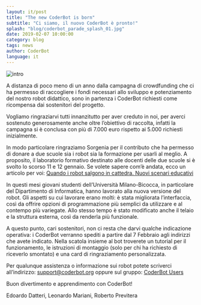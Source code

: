 ```yaml
---
layout: it/post
title: "The new CoderBot is born"
subtitle: "Ci siamo, il nuovo CoderBot è pronto!"
splash: "blog/coderbot_parade_splash_01.jpg"
date: 2019-02-07 10:00:00
category: blog
tags: news
author: CoderBot
language: it
---
```


![intro]({{site.baseurl}}/img/blog/coderbot_parade_splash_01.jpg)

A distanza di poco meno di un anno dalla campagna di crowdfunding che ci ha permesso di raccogliere i fondi necessari allo sviluppo e potenziamento del nostro robot didattico, sono in partenza i CoderBot richiesti come ricompensa dai sostenitori del progetto.

Vogliamo ringraziarvi tutti innanzitutto per aver creduto in noi, per averci sostenuto generosamente anche oltre l’obiettivo di raccolta, infatti la campagna si è conclusa con più di 7.000 euro rispetto ai 5.000 richiesti inizialmente.

In modo particolare ringraziamo Sorgenia per il contributo che ha permesso di donare a due scuole sia i robot sia la formazione per usarli al meglio. A proposito, il laboratorio formativo destinato alle docenti delle due scuole si è svolto lo scorso 11 e 12 gennaio. Se volete sapere com’è andata, ecco un articolo per voi: [Quando i robot salgono in cattedra. Nuovi scenari educativi](https://bnews.unimib.it/blog/quando-i-robot-salgono-cattedra-nuovi-scenari-educativi)

In questi mesi giovani studenti dell’Università Milano-Bicocca, in particolare del Dipartimento di Informatica, hanno lavorato alla nuova versione del robot. Gli aspetti su cui lavorare erano molti: è stata migliorata l’interfaccia, così da offrire opzioni di programmazione più semplici da utilizzare e al contempo più variegate. Allo stesso tempo è stato modificato anche il telaio e la struttura esterna, così da renderla più funzionale.

A questo punto, cari sostenitori, non ci resta che darvi qualche indicazione operativa: i CoderBot verranno spediti a partire dal 7 Febbraio agli indirizzi che avete indicato. Nella scatola insieme al bot troverete un tutorial per il funzionamento, le istruzioni di montaggio (solo per chi ha richiesto di riceverlo smontato) e una card di ringraziamento personalizzata.

Per qualunque assistenza o informazione sui robot potete scriverci all’indirizzo: [support@coderbot.org](mailto:support@coderbot.org) oppure sul gruppo: [CoderBot Users](https://groups.google.com/forum/#!forum/coderbot-users)

Buon divertimento e apprendimento con CoderBot!

Edoardo Datteri, Leonardo Mariani, Roberto Previtera
